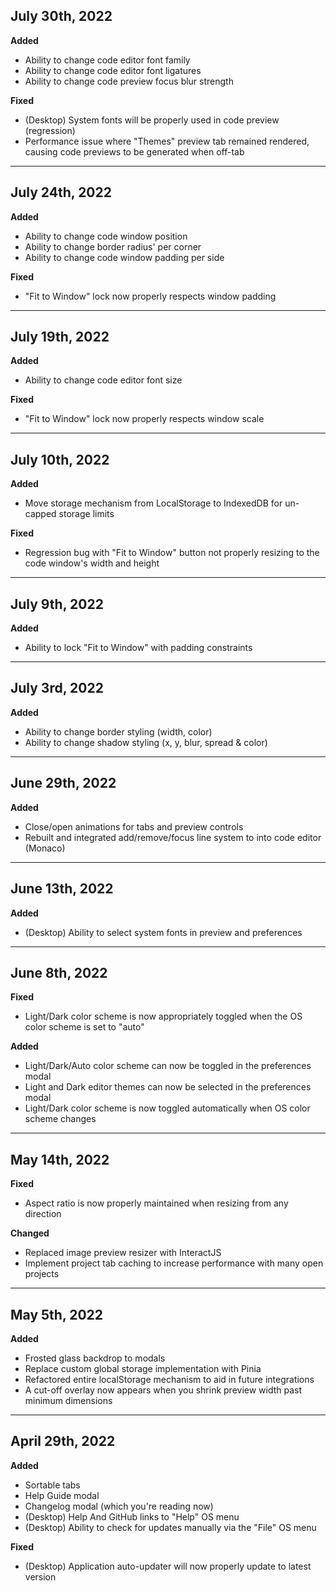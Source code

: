 ## July 30th, 2022

**Added**

-   Ability to change code editor font family
-   Ability to change code editor font ligatures
-   Ability to change code preview focus blur strength

**Fixed**

-   (Desktop) System fonts will be properly used in code preview (regression)
-   Performance issue where "Themes" preview tab remained rendered, causing code previews to be generated when off-tab

---

## July 24th, 2022

**Added**

-   Ability to change code window position
-   Ability to change border radius' per corner
-   Ability to change code window padding per side

**Fixed**

-   "Fit to Window" lock now properly respects window padding

---

## July 19th, 2022

**Added**

-   Ability to change code editor font size

**Fixed**

-   "Fit to Window" lock now properly respects window scale

---

## July 10th, 2022

**Added**

-   Move storage mechanism from LocalStorage to IndexedDB for un-capped storage limits

**Fixed**

-   Regression bug with "Fit to Window" button not properly resizing to the code window's width and height

---

## July 9th, 2022

**Added**

-   Ability to lock "Fit to Window" with padding constraints

---

## July 3rd, 2022

**Added**

-   Ability to change border styling (width, color)
-   Ability to change shadow styling (x, y, blur, spread & color)

---

## June 29th, 2022

**Added**

-   Close/open animations for tabs and preview controls
-   Rebuilt and integrated add/remove/focus line system to into code editor (Monaco)

---

## June 13th, 2022

**Added**

-   (Desktop) Ability to select system fonts in preview and preferences

---

## June 8th, 2022

**Fixed**

-   Light/Dark color scheme is now appropriately toggled when the OS color scheme is set to "auto"

**Added**

-   Light/Dark/Auto color scheme can now be toggled in the preferences modal
-   Light and Dark editor themes can now be selected in the preferences modal
-   Light/Dark color scheme is now toggled automatically when OS color scheme changes

---

## May 14th, 2022

**Fixed**

-   Aspect ratio is now properly maintained when resizing from any direction

**Changed**

-   Replaced image preview resizer with InteractJS
-   Implement project tab caching to increase performance with many open projects

---

## May 5th, 2022

**Added**

-   Frosted glass backdrop to modals
-   Replace custom global storage implementation with Pinia
-   Refactored entire localStorage mechanism to aid in future integrations
-   A cut-off overlay now appears when you shrink preview width past minimum dimensions

---

## April 29th, 2022

**Added**

-   Sortable tabs
-   Help Guide modal
-   Changelog modal (which you're reading now)
-   (Desktop) Help And GitHub links to "Help" OS menu
-   (Desktop) Ability to check for updates manually via the "File" OS menu

**Fixed**

-   (Desktop) Application auto-updater will now properly update to latest version
